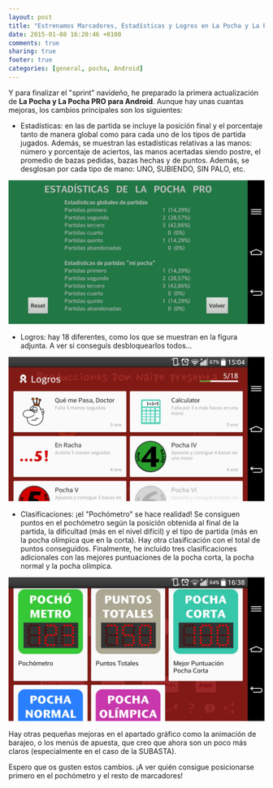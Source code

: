 ```yaml
---
layout: post
title: "Estrenamos Marcadores, Estadísticas y Logros en La Pocha y La Pocha PRO"
date: 2015-01-08 16:20:46 +0100
comments: true
sharing: true
footer: true
categories: [general, pocha, Android] 
---
```

Y para finalizar el "sprint" navideño, he preparado la primera actualización de **La Pocha y La Pocha PRO para Android**. Aunque hay unas cuantas mejoras, los cambios principales son los siguientes:

* Estadísticas: en las de partida se incluye la posición final y el porcentaje tanto de manera global como para cada uno de los tipos de partida jugados. Además, se muestran las estadísticas relativas a las manos: número y porcentaje de aciertos, las manos acertadas siendo postre, el promedio de bazas pedidas, bazas hechas y de puntos. Además, se desglosan por cada tipo de mano: UNO, SUBIENDO, SIN PALO, etc.

![Estadísticas La Pocha](/images/pocha/pochaEstad.jpg)

* Logros: hay 18 diferentes, como los que se muestran en la figura adjunta. A ver si conseguís desbloquearlos todos...

![Logros La Pocha](/images/pocha/pochaLogros.jpg)

* Clasificaciones: ¡el "Pochómetro" se hace realidad! Se consiguen puntos en el pochómetro según la posición obtenida al final de la partida, la dificultad (más en el nivel difícil) y el tipo de partida (más en la pocha olímpica que en la corta). Hay otra clasificación con el total de puntos conseguidos. Finalmente, he incluido tres clasificaciones adicionales con las mejores puntuaciones de la pocha corta, la pocha normal y la pocha olímpica.

![Clasificaciones La Pocha](/images/pocha/pochaClasif.jpg)

Hay otras pequeñas mejoras en el apartado gráfico como la animación de barajeo, o los menús de apuesta, que creo que ahora son un poco más claros (especialmente en el caso de la SUBASTA).



Espero que os gusten estos cambios. ¡A ver quién consigue posicionarse primero en el pochómetro y el resto de marcadores! 